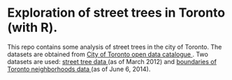 # Exploration of street trees in Toronto (with R). 
This repo contains some analysis of street trees in the city of Toronto. The datasets are obtained from <a href="www1.toronto.ca/wps/portal/contentonly?vgnextoid=1a66e03bb8d1e310VgnVCM10000071d60f89RCRD"> City of Toronto open data catalogue </a>. Two datasets are used: <a href="http://www1.toronto.ca/wps/portal/contentonly?vgnextoid=5af95104c26f3310VgnVCM1000003dd60f89RCRD&vgnextchannel=1a66e03bb8d1e310VgnVCM10000071d60f89RCRD"> street tree data </a> (as of March 2012) and <a href="http://www1.toronto.ca/wps/portal/contentonly?vgnextoid=04b489fe9c18b210VgnVCM1000003dd60f89RCRD&vgnextchannel=1a66e03bb8d1e310VgnVCM10000071d60f89RCRD"> boundaries of Toronto neighborhoods data </a> (as of June 6, 2014). 